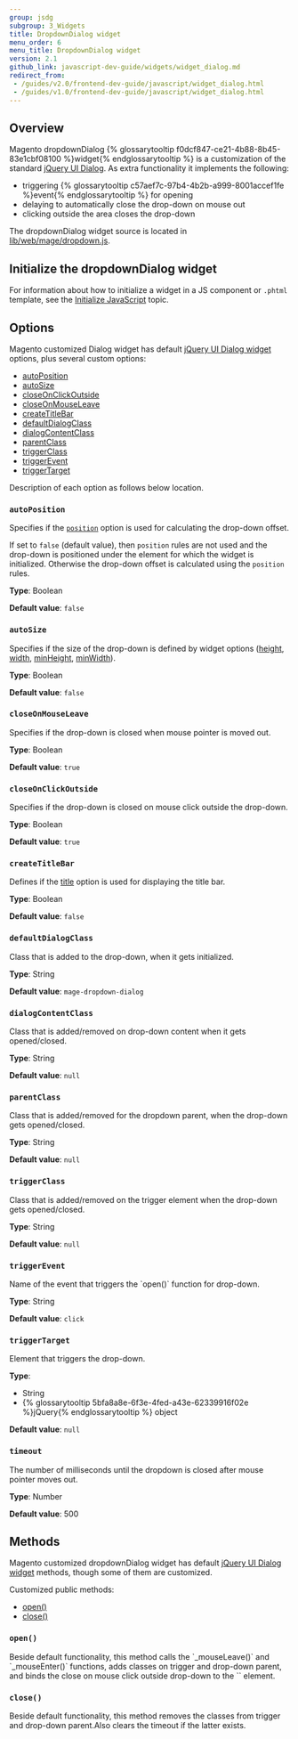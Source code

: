```yaml
---
group: jsdg
subgroup: 3_Widgets
title: DropdownDialog widget
menu_order: 6
menu_title: DropdownDialog widget
version: 2.1
github_link: javascript-dev-guide/widgets/widget_dialog.md
redirect_from:
 - /guides/v2.0/frontend-dev-guide/javascript/widget_dialog.html
 - /guides/v1.0/frontend-dev-guide/javascript/widget_dialog.html
---
```

## Overview
Magento dropdownDialog {% glossarytooltip f0dcf847-ce21-4b88-8b45-83e1cbf08100 %}widget{% endglossarytooltip %} is a customization of the standard <a href="http://api.jqueryui.com/dialog/" target="_blank">jQuery UI Dialog</a>. As extra functionality it implements the following:
<ul>
<li>triggering {% glossarytooltip c57aef7c-97b4-4b2b-a999-8001accef1fe %}event{% endglossarytooltip %} for opening</li>
<li>delaying to automatically close the drop-down on mouse out</li>
<li>clicking outside the area closes the drop-down</li>
</ul>

The dropdownDialog widget source is located in <a href="{{ site.mage2000url }}lib/web/mage/dropdown.js" target="_blank">lib/web/mage/dropdown.js</a>.

<h2 id="dialog_init">Initialize the dropdownDialog widget</h2>

For information about how to initialize a widget in a JS component or `.phtml` template, see the <a href="{{ page.baseurl }}/javascript-dev-guide/javascript/js_init.html" target="_blank">Initialize JavaScript</a> topic.

<h2 id="dialog_options">Options</h2>
 
Magento customized Dialog widget has default <a href="http://api.jqueryui.com/dialog/" target="_blank">jQuery UI Dialog widget</a> options, plus several custom options:
<ul>
<li><a href="#d_autoPosition">autoPosition</a></li>
<li><a href="#d_autoSize">autoSize</a></li>
<li><a href="#d_closeOnClickOutside">closeOnClickOutside</a></li>
<li><a href="#d_closeOnMouseLeave">closeOnMouseLeave</a></li>
<li><a href="#d_createTitleBar">createTitleBar</a></li>
<li><a href="#d_defaultDialogClass">defaultDialogClass</a></li>
<li><a href="#d_dialogContentClass">dialogContentClass</a></li>
<li><a href="#d_parentClass">parentClass</a></li>
<li><a href="#d_triggerClass">triggerClass</a></li>
<li><a href="#d_triggerEvent">triggerEvent</a></li>
<li><a href="#d_triggerTarget">triggerTarget</a></li>
</ul>

Description of each option as follows below location.

<h3 id="d_autoPosition"><code>autoPosition</code></h3>
Specifies if the <a href="http://api.jqueryui.com/dialog/#option-position" target="_blank"><code>position</code></a> option is used for calculating the drop-down offset. 

If set to `false` (default value), then `position` rules are not used and the drop-down is positioned under the element for which the widget is initialized. Otherwise the drop-down offset is calculated using the `position` rules.  

**Type**: Boolean

**Default value**: `false`


<h3 id="d_autoSize"><code>autoSize</code></h3>

Specifies if the size of the drop-down is defined by widget options (<a href="http://api.jqueryui.com/dialog/#option-height" target="_blank">height</a>, <a href="http://api.jqueryui.com/dialog/#option-width" target="_blank">width</a>, <a href="http://api.jqueryui.com/dialog/#option-minHeight" target="_blank">minHeight</a>, <a href="http://api.jqueryui.com/dialog/#option-minWidth" target="_blank">minWidth</a>).

**Type**: Boolean

**Default value**: `false`


<h3 id="d_closeOnMouseLeave"><code>closeOnMouseLeave</code></h3>
Specifies if the drop-down is closed when mouse pointer is moved out.

**Type**: Boolean

**Default value**: `true`

<h3 id="d_closeOnClickOutside"><code>closeOnClickOutside</code></h3>
Specifies if the drop-down is closed on mouse click outside the drop-down.

**Type**: Boolean

**Default value**: `true`

<h3 id="d_createTitleBar"><code>createTitleBar</code></h3>
Defines if the <a href="http://api.jqueryui.com/dialog/#option-title" target="_blank">title</a> option is used for displaying the title bar.

**Type**: Boolean

**Default value**: `false`

<h3 id="d_defaultDialogClass"><code>defaultDialogClass</code></h3>
Class that is added to the drop-down, when it gets initialized.


**Type**: String

**Default value**: `mage-dropdown-dialog`

<h3 id="d_dialogContentClass"><code>dialogContentClass</code></h3>
Class that is added/removed on drop-down content when it gets opened/closed.

**Type**: String

**Default value**: `null`

<h3 id="d_parentClass"><code>parentClass</code></h3>
Class that is added/removed for the dropdown parent, when the drop-down gets opened/closed.

**Type**: String

**Default value**: `null`

<h3 id="d_triggerClass"><code>triggerClass</code></h3>
Class that is added/removed on the trigger element when the drop-down gets opened/closed.

**Type**: String

**Default value**: `null`

<h3 id="d_triggerEvent"><code>triggerEvent</code></h3>
Name of the event that triggers the `open()` function for drop-down.

**Type**: String

**Default value**: `click`


<h3 id="d_triggerTarget"><code>triggerTarget</code></h3>
Element that triggers the drop-down.

**Type**: 

- String
- {% glossarytooltip 5bfa8a8e-6f3e-4fed-a43e-62339916f02e %}jQuery{% endglossarytooltip %} object

**Default value**: `null`


<h3 id="d_timeout"><code>timeout</code></h3>
The number of milliseconds until the dropdown is closed after mouse pointer moves out.

**Type**: Number

**Default value**: 500


<h2 id="dialog_methods">Methods</h2>
Magento customized dropdownDialog widget has default <a href="http://api.jqueryui.com/dialog/" target="_blank">jQuery UI Dialog widget</a> methods, though some of them are customized. 


Customized public methods:
<ul>
<li><a href="#d_open">open()</a></li>
<li><a href="#d_close">close()</a></li>
</ul>

<h3 id="d_open"><code>open()</code></h3>
Beside default functionality, this method calls the `_mouseLeave()` and `_mouseEnter()` functions, adds classes on trigger and drop-down parent, and binds the close on mouse click outside drop-down to the `<body>` element.

<h3 id="d_close"><code>close()</code></h3>
Beside default functionality, this method removes the classes from trigger and drop-down parent.Also clears the timeout if the latter exists.

